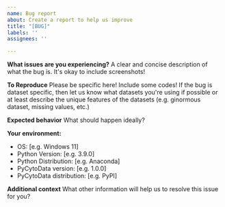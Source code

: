 ```yaml
---
name: Bug report
about: Create a report to help us improve
title: "[BUG]"
labels: ''
assignees: ''

---
```


**What issues are you experiencing?**
A clear and concise description of what the bug is. It's okay to include screenshots!

**To Reproduce**
Please be specific here! Include some codes! If the bug is dataset specific, then let us know what datasets you're using if possible or at least describe the unique features of the datasets (e.g. ginormous dataset, missing values, etc.)

**Expected behavior**
What should happen ideally?

**Your environment:**
 - OS: [e.g. Windows 11]
 - Python Version: [e.g. 3.9.0]
 - Python Distribution: [e.g. Anaconda]
 - PyCytoData version: [e.g. 1.0.0]
 - PyCytoData distribution: [e.g. PyPI]

**Additional context**
What other information will help us to resolve this issue for you?
